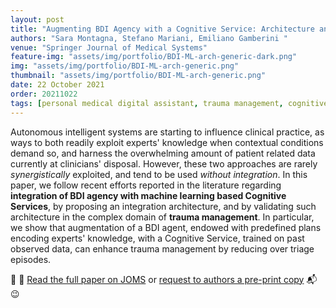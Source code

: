 ```yaml
---
layout: post
title: "Augmenting BDI Agency with a Cognitive Service: Architecture and Validation in Healthcare Domain"
authors: "Sara Montagna, Stefano Mariani, Emiliano Gamberini "
venue: "Springer Journal of Medical Systems"
feature-img: "assets/img/portfolio/BDI-ML-arch-generic-dark.png"
img: "assets/img/portfolio/BDI-ML-arch-generic.png"
thumbnail: "assets/img/portfolio/BDI-ML-arch-generic.png"
date: 22 October 2021
order: 20211022
tags: [personal medical digital assistant, trauma management, cognitive services, BDI, machine learning, article, joms, Springer]
---
```


Autonomous intelligent systems are starting to influence clinical practice, 
as ways to both readily exploit experts' knowledge when contextual conditions demand so, 
and harness the overwhelming amount of patient related data currently at clinicians' disposal. 
However, these two approaches are rarely *synergistically* exploited, 
and tend to be used *without integration*. 
In this paper, we follow recent efforts reported in the literature 
regarding **integration of BDI agency with machine learning based Cognitive Services**, 
by proposing an integration architecture, 
and by validating such architecture in the complex domain of **trauma management**. 
In particular, we show that augmentation of a BDI agent, 
endowed with predefined plans encoding experts' knowledge, 
with a Cognitive Service, trained on past observed data, 
can enhance trauma management by reducing over triage episodes.

👀 📄 [Read the full paper on JOMS](https://doi.org/10.1007/s10916-021-01780-1) 
or [request to authors a pre-print copy](mailto:stefano.mariani@unimore.it) 📬 😉
